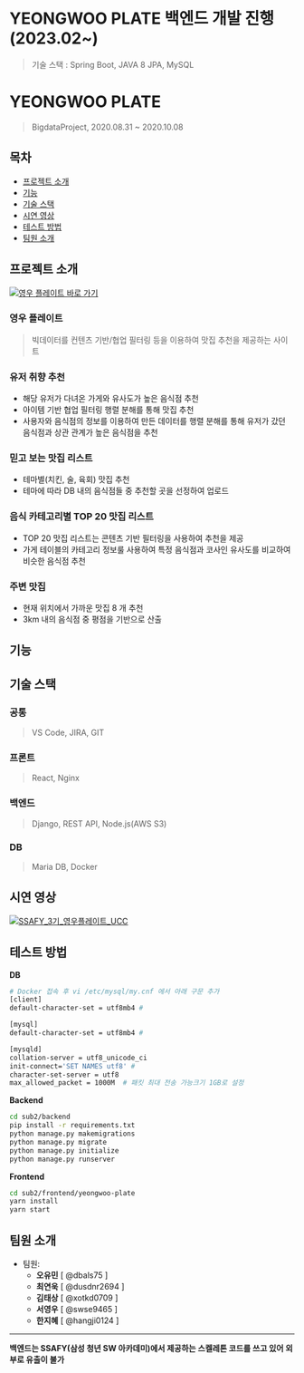 # YEONGWOO PLATE 백엔드 개발 진행(2023.02~)
> 기술 스택 : Spring Boot, JAVA 8 JPA, MySQL











# YEONGWOO PLATE
> BigdataProject, 2020.08.31 ~ 2020.10.08

## 목차
- [프로젝트 소개](#프로젝트-소개)
- [기능](#기능)
- [기술 스택](#기술-스택)
- [시연 영상](#시연-영상)
- [테스트 방법](#테스트-방법)
- [팀원 소개](#팀원-소개)

## 프로젝트 소개
[![영우 플레이트 바로 가기](https://postfiles.pstatic.net/MjAyMDEwMDhfMjYx/MDAxNjAyMTIwOTE5MjMy.ep1JIySLVWHXusXCD2nJDP6eBZ5Qc6DD67p2LZmaYMog.0iaEGvZDoGvQs1bH8osrq8CpId7Q68HU94f_z_WeK00g.PNG.dbals75/YWP_LOGO.png?type=w966)](http://j3a301.p.ssafy.io/)

### 영우 플레이트

> 빅데이터를 컨텐츠 기반/협업 필터링 등을 이용하여 맛집 추천을 제공하는 사이트


### 유저 취향 추천
- 해당 유저가 다녀온 가게와 유사도가 높은 음식점 추천
- 아이템 기반 협업 필터링 행렬 분해를 통해 맛집 추천
- 사용자와 음식점의 정보를 이용하여 만든 데이터를 행렬 분해를 통해 유저가 갔던 음식점과 상관 관계가 높은 음식점을 추천

### 믿고 보는 맛집 리스트
- 테마별(치킨, 술, 육회) 맛집 추천
- 테마에 따라 DB 내의 음식점들 중 추천할 곳을 선정하여 업로드

### 음식 카테고리별 TOP 20 맛집 리스트
- TOP 20 맛집 리스트는 콘텐츠 기반 필터링을 사용하여 추천을 제공
- 가게 테이블의 카테고리 정보룰 사용하여 특정 음식점과 코사인 유사도를 비교하여 비슷한 음식점 추천

### 주변 맛집
- 현재 위치에서 가까운 맛집 8 개 추천
- 3km 내의 음식점 중 평점을 기반으로 산출


## 기능

## 기술 스택

### 공통
> VS Code, JIRA, GIT

### 프론트
> React, Nginx

### 백엔드
> Django, REST API, Node.js(AWS S3)

### DB
> Maria DB, Docker

## 시연 영상

[![SSAFY_3기_영우플레이트_UCC](http://img.youtube.com/vi/ulmYGtK3Cl4/0.jpg)](https://youtu.be/ulmYGtK3Cl4)

## 테스트 방법

**DB**

```bash
# Docker 접속 후 vi /etc/mysql/my.cnf 에서 아래 구문 추가
[client]
default-character-set = utf8mb4 #

[mysql]
default-character-set = utf8mb4 #

[mysqld]
collation-server = utf8_unicode_ci
init-connect='SET NAMES utf8' #
character-set-server = utf8
max_allowed_packet = 1000M  # 패킷 최대 전송 가능크기 1GB로 설정 
```

**Backend**

```sh
cd sub2/backend
pip install -r requirements.txt
python manage.py makemigrations
python manage.py migrate
python manage.py initialize
python manage.py runserver
```

**Frontend**

```sh
cd sub2/frontend/yeongwoo-plate
yarn install
yarn start
```

## 팀원 소개
* 팀원:
  * **오유민** [ @dbals75 ]
  * **최연욱** [ @dusdnr2694 ]
  * **김태상** [ @xotkd0709 ]
  * **서영우** [ @swse9465 ]
  * **한지혜** [ @hangji0124 ]

-----------------------------
<b>백엔드는 SSAFY(삼성 청년 SW 아카데미)에서 제공하는 스켈레톤 코드를 쓰고 있어 외부로 유출이 불가</b>

